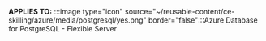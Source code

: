 **APPLIES TO:** :::image type="icon" source="~/reusable-content/ce-skilling/azure/media/postgresql/yes.png" border="false":::Azure Database for PostgreSQL - Flexible Server 